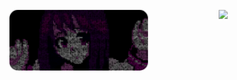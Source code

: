 <div style="display: flex; gap: 10px;">
  <div style="flex: 1;">
    <p align = "center">
      <img src="TKcmR.gif" alt="donut speen" width="100%" style="border-radius: 15px;"/><br>
    </p>
  </div>

  <div style="flex: 1;">
    <p align="center">
      <img src = "https://readme-typing-svg.demolab.com?font=JetBrains+Mono&weight=500&duration=3000&pause=2000&color=4b219e&center=true&vCenter=true&random=false&width=600&lines=Hello,+I+am+nug3tsss;Professional+code+copy-paster;Pleasure+to+meet+you!"/>
    </p>
  </div>
</div>
